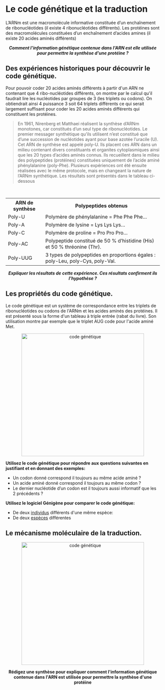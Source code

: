 # Le code génétique et la traduction

L’ARNm est une macromolécule informative constituée d’un enchaînement de ribonucléotides (il existe 4 ribonucléotides différents). Les protéines sont des macromolécules constituées d’un enchaînement d’acides amines (il existe 20 acides aminés différents)

***<p align="center">Comment l'information génétique contenue dans l'ARN est elle utilisée pour permettre la synthèse d'une protéine ?</p>***

## Des expériences historiques pour découvrir le code génétique.

Pour pouvoir coder 20 acides aminés différents à partir d'un ARN ne contenant que 4 ribo-nucléotides différents, on montre par le calcul qu'il faudrait lire les nucléotides par groupes de 3 (les triplets ou codons). On obtiendrait ainsi 4 puissance 3 soit 64 triplets différents ce qui serait largement suffisant pour coder les 20 acides aminés différents qui constituent les protéines.


>En 1961, Nirenberg et Matthaei réalisent la synthèse d’ARNm monotones, car constitués d’un seul type de ribonucléotides. Le premier messager synthétique qu’ils utilisent n’est constitué que d’une succession de nucléotides ayant pour base azotée l’uracile (U). Cet ARN de synthèse est appelé poly-U. Ils placent ces ARN dans un milieu contenant divers constituants et organites cytoplasmiques ainsi que les 20 types d’acides aminés connus. Ils recueillent dans le milieu des polypeptides (protéines) constituées uniquement de l’acide aminé phénylalanine (poly-Phe).
Plusieurs expériences ont été ensuite réalisées avec le même protocole, mais en changeant la nature de l’ARNm synthétique. Les résultats sont présentés dans le tableau ci-dessous 

<p><br></p>

<div align="center">

<table>
<tr><th>ARN de synthèse</th><th>Polypeptides obtenus</th></tr>
<tr><td>Poly-U</td><td>Polymère de phénylalanine = Phe Phe Phe…</td></tr>
<tr><td>Poly-A</td><td>Polymère de lysine = Lys Lys Lys…</td></tr>
<tr><td>Poly-C</td><td>Polymère de proline = Pro Pro Pro…</td></tr>
<tr><td>Poly-AC</td><td>Polypeptide constitué de 50 % d’histidine (His) et 50 % thréonine (Thr).</td></tr>
<tr><td>Poly-UUG</td><td>3 types de polypeptides en proportions égales : poly-Leu, poly-Cys, poly-Val.</td></tr>
</table>

</div>

***<p align="center">Expliquer les résultats de cette expérience. Ces résultats confirment ils l'hypothèse ?</p>***


## Les propriétés du code génétique.

Le code génétique est un système de correspondance entre les triplets de ribonucléotides ou codons de l'ARNm et les acides aminés des protéines. Il est présenté sous la forme d'un tableau à triple entrée (rabat du livre). Son utilisation montre par exemple que le triplet AUG code pour l'acide aminé Met.

<div align="center">
<a href="https://upload.wikimedia.org/wikipedia/commons/thumb/4/4c/SVT_CodeGenetique.svg/307px-SVT_CodeGenetique.svg.png"><img src="https://upload.wikimedia.org/wikipedia/commons/thumb/4/4c/SVT_CodeGenetique.svg/307px-SVT_CodeGenetique.svg.png" alt="code génétique" width=400></a>
</div>

**Utilisez le code génétique  pour répondre aux questions suivantes en justifiant et en donnant des exemples:**

- Un codon donné correspond il toujours au même acide aminé ?
- Un acide aminé donné correspond il toujours au même codon ?
- Le dernier nucléotide d’un codon est il toujours aussi informatif que les 2 précédents ?

**Utilisez le logiciel Génigène pour comparer le code génétique:**

- De deux [individus](https://ipfs.io/ipfs/QmdMouPyHtgPThdqrAV5Ke2sDf2qJhU9wrLmyxuf6Pp4tm) différents d'une même espèce:
- De deux [espèces](https://ipfs.io/ipfs/QmbpAaAWZEwKv6VKp4i4bWfrd1R4nddSp5xqXVZaQ2g5dh) différentes


## Le mécanisme moléculaire de la traduction.

<div align="center">
<a href="https://ipfs.io/ipfs/Qme8p88uE2VjcEa8vV8ptnvDEkA3tyqxfTeB8ZVWsGpxWK"><img src="https://ipfs.io/ipfs/Qme8p88uE2VjcEa8vV8ptnvDEkA3tyqxfTeB8ZVWsGpxWK" alt="code génétique" width=400></a>
</div>

**<p align="center">Rédigez une synthèse pour expliquer comment l'information génétique contenue dans l'ARN est utilisée pour permettre la synthèse d'une protéine</p>**
